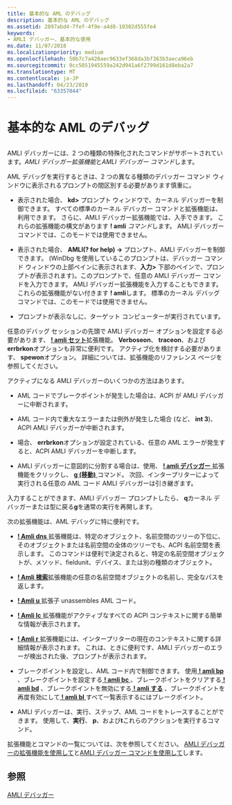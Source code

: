 ```yaml
---
title: 基本的な AML のデバッグ
description: 基本的な AML のデバッグ
ms.assetid: 2897abd4-7fef-4f9e-a4d8-10302d555fe4
keywords:
- AMLI デバッガー、基本的な使用
ms.date: 11/07/2018
ms.localizationpriority: medium
ms.openlocfilehash: 50b7c7a420aec9633ef368da3bf363b3aeca96eb
ms.sourcegitcommit: 0cc5051945559a242d941a6f2799d161d8eba2a7
ms.translationtype: MT
ms.contentlocale: ja-JP
ms.lasthandoff: 04/23/2019
ms.locfileid: "63357044"
---
```

# <a name="basic-aml-debugging"></a>基本的な AML のデバッグ


## <span id="ddk_basic_aml_debugging_dbg"></span><span id="DDK_BASIC_AML_DEBUGGING_DBG"></span>


AMLI デバッガーには、2 つの種類の特殊化されたコマンドがサポートされています。*AMLI デバッガー拡張機能*と*AMLI デバッガー コマンド*します。

AML デバッグを実行するときは、2 つの異なる種類のデバッガー コマンド ウィンドウに表示されるプロンプトの間区別する必要があります慎重に。

-   表示された場合、 **kd&gt;** プロンプト ウィンドウで、カーネル デバッガーを制御できます。 すべての標準のカーネル デバッガー コマンドと拡張機能は、利用できます。 さらに、AMLI デバッガー拡張機能では、入手できます。 これらの拡張機能の構文があります **! amli** *コマンド*します。 AMLI デバッガー コマンドでは、このモードでは使用できません。

-   表示された場合、 **AMLI(? for help) -&gt;** プロンプト、AMLI デバッガーを制御できます。 (WinDbg を使用しているこのプロンプトは、デバッガー コマンド ウィンドウの上部ペインに表示されます、**入力&gt;** 下部のペインで、プロンプトが表示されます)。このプロンプトで、任意の AMLI デバッガー コマンドを入力できます。 AMLI デバッガー拡張機能を入力することもできます。これらの拡張機能がない付きます **! amli**します。 標準のカーネル デバッグ コマンドでは、このモードでは使用できません。

-   プロンプトが表示なしに、ターゲット コンピューターが実行されています。

任意のデバッグ セッションの先頭で AMLI デバッガー オプションを設定する必要があります、 [ **! amli セット**](-amli-set.md)拡張機能。 **Verboseon**、 **traceon**、および**errbrkon**オプションも非常に便利です。 アクティブ化を検討する必要があります、 **spewon**オプション。 詳細については、拡張機能のリファレンス ページを参照してください。

アクティブになる AMLI デバッガーのいくつかの方法はあります。

-   AML コードでブレークポイントが発生した場合は、ACPI が AMLI デバッガーに中断されます。

-   AML コード内で重大なエラーまたは例外が発生した場合 (など、 **int 3**)、ACPI AMLI デバッガーが中断されます。

-   場合、 **errbrkon**オプションが設定されている、任意の AML エラーが発生すると、ACPI AMLI デバッガーを中断します。

-   AMLI デバッガーに意図的に分割する場合は、使用、 [ **! amli デバッガー** ](-amli-debugger.md)拡張機能をクリックし、 [ **g (移動)** ](g--go-.md)コマンド。 次回、インタープリターによって実行される任意の AML コード AMLI デバッガーは引き継ぎます。

入力することができます、AMLI デバッガー プロンプトしたら、 **q**カーネル デバッガーまたは型に戻る**g**を通常の実行を再開します。

次の拡張機能は、AML デバッグに特に便利です。

-   [ **! Amli dns** ](-amli-dns.md)拡張機能は、特定のオブジェクト、名前空間のツリーの下位に、そのオブジェクトまたは名前空間の全体のツリーでも、ACPI 名前空間を表示します。 このコマンドは便利で決定されると、特定の名前空間オブジェクトが、メソッド、fieldunit、デバイス、または別の種類のオブジェクト。

-   [ **! Amli 検索**](-amli-find.md)拡張機能の任意の名前空間オブジェクトの名前し、完全なパスを返します。

-   [ **! Amli u** ](-amli-u.md)拡張子 unassembles AML コード。

-   [ **! Amli lc** ](-amli-lc.md)拡張機能がアクティブなすべての ACPI コンテキストに関する簡単な情報が表示されます。

-   [ **! Amli r** ](-amli-r.md)拡張機能には、インタープリターの現在のコンテキストに関する詳細情報が表示されます。 これは、ときに便利です、AMLI デバッガーのエラーが検出された後、プロンプトが表示されます。

-   ブレークポイントを設定し、AML コード内で制御できます。 使用[ **! amli bp** ](-amli-bp.md) 、ブレークポイントを設定する[ **! amli bc** ](-amli-bc.md) 、ブレークポイントをクリアする[ **! amli bd**](-amli-bd.md) 、ブレークポイントを無効にする[ **! amli する**](-amli-be.md) 、ブレークポイントを再度有効にして[ **! amli bl** ](-amli-bl.md)すべて一覧表示するにはブレークポイント。

-   AMLI デバッガーは、実行、ステップ、AML コードをトレースすることができます。 使用して、**実行**、 **p**、および**t**これらのアクションを実行するコマンド。

拡張機能とコマンドの一覧については、次を参照してください。 [AMLI デバッガーの拡張機能を使用して](using-amli-debugger-extensions.md)と[AMLI デバッガー コマンドを使用して](using-amli-debugger-commands.md)します。

## <a name="see-also"></a>参照

[AMLI デバッガー](the-amli-debugger.md)
